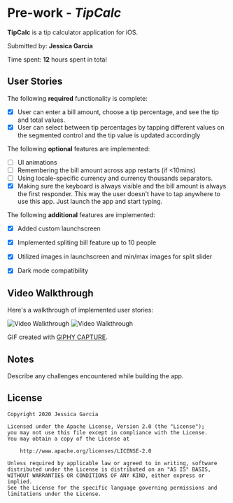 # Pre-work - *TipCalc*

**TipCalc** is a tip calculator application for iOS.

Submitted by: **Jessica Garcia**

Time spent: **12** hours spent in total

## User Stories

The following **required** functionality is complete:

* [x] User can enter a bill amount, choose a tip percentage, and see the tip and total values.
* [x] User can select between tip percentages by tapping different values on the segmented control and the tip value is updated accordingly

The following **optional** features are implemented:

* [ ] UI animations
* [ ] Remembering the bill amount across app restarts (if <10mins)
* [ ] Using locale-specific currency and currency thousands separators.
* [x] Making sure the keyboard is always visible and the bill amount is always the first responder. This way the user doesn't have to tap anywhere to use this app. Just launch the app and start typing.

The following **additional** features are implemented:

- [x] Added custom launchscreen
- [x] Implemented spliting bill feature up to 10 people
- [x] Utilized images in launchscreen and min/max images for split slider
- [x] Dark mode compatibility


## Video Walkthrough

Here's a walkthrough of implemented user stories:

<img src='https://media.giphy.com/media/f4DFVTxSSSfcSFFMck/giphy.gif' title='Video Walkthrough (Light Mode)' width='' alt='Video Walkthrough' />
<img src='https://media.giphy.com/media/iKBOYl4EFpIi7CXhIc/giphy.gif' title='Video Walkthrough (Dark Mode)' width='' alt='Video Walkthrough' />


GIF created with [GIPHY CAPTURE](https://giphy.com/apps/giphycapture).

## Notes

Describe any challenges encountered while building the app.

## License

    Copyright 2020 Jessica Garcia

    Licensed under the Apache License, Version 2.0 (the "License");
    you may not use this file except in compliance with the License.
    You may obtain a copy of the License at

        http://www.apache.org/licenses/LICENSE-2.0

    Unless required by applicable law or agreed to in writing, software
    distributed under the License is distributed on an "AS IS" BASIS,
    WITHOUT WARRANTIES OR CONDITIONS OF ANY KIND, either express or implied.
    See the License for the specific language governing permissions and
    limitations under the License.
